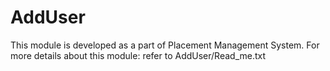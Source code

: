 # AddUser
This module is developed as a part of Placement Management System.
For more details about this module: refer to AddUser/Read_me.txt
